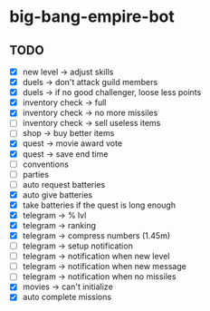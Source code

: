 # big-bang-empire-bot

## TODO

- [x] new level -> adjust skills
- [x] duels -> don't attack guild members
- [x] duels -> if no good challenger, loose less points
- [x] inventory check -> full
- [x] inventory check -> no more missiles
- [ ] inventory check -> sell useless items
- [ ] shop -> buy better items
- [x] quest -> movie award vote
- [x] quest -> save end time
- [ ] conventions
- [ ] parties
- [ ] auto request batteries
- [x] auto give batteries
- [x] take batteries if the quest is long enough
- [x] telegram -> % lvl
- [x] telegram -> ranking
- [x] telegram -> compress numbers (1.45m)
- [ ] telegram -> setup notification
- [ ] telegram -> notification when new level
- [ ] telegram -> notification when new message
- [ ] telegram -> notification when no missiles
- [x] movies -> can't initialize
- [x] auto complete missions
